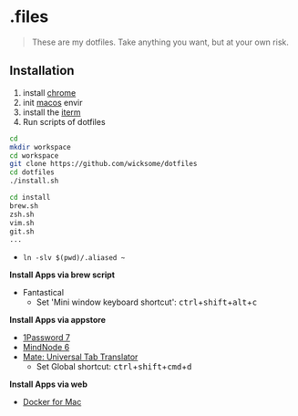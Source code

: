 # .files

> These are my dotfiles. Take anything you want, but at your own risk.

## Installation

1. install [chrome](https://www.google.com/chrome/)
2. init [macos](https://github.com/wicksome/dotfiles/tree/master/macos) envir
3. install the [iterm](https://www.iterm2.com)
4. Run scripts of dotfiles
  ```bash
  cd
  mkdir workspace
  cd workspace
  git clone https://github.com/wicksome/dotfiles
  cd dotfiles
  ./install.sh
  ```
  ```bash
  cd install
  brew.sh
  zsh.sh
  vim.sh
  git.sh
  ...
  ```
  - `ln -slv $(pwd)/.aliased ~`
  
**Install Apps via brew script**

* Fantastical
  - Set 'Mini window keyboard shortcut': <kbd>ctrl</kbd>+<kbd>shift</kbd>+<kbd>alt</kbd>+<kbd>c</kbd>

**Install Apps via appstore**

* [1Password 7](https://itunes.apple.com/kr/app/1password-7-password-manager/id1333542190?l=en&mt=12)
* [MindNode 6](https://itunes.apple.com/kr/app/mindnode-6/id1289197285?l=en&mt=12)
* [Mate: Universal Tab Translator](https://itunes.apple.com/kr/app/mate-universal-tab-translator/id1005088137?l=en&mt=12)
  - Set Global shortcut: <kbd>ctrl</kbd>+<kbd>shift</kbd>+<kbd>cmd</kbd>+<kbd>d</kbd>


**Install Apps via web**

* [Docker for Mac](https://docs.docker.com/docker-for-mac/install/)
